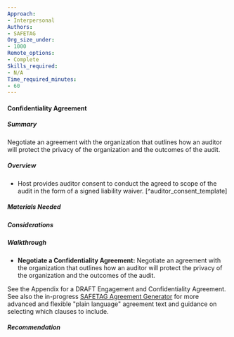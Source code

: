```yaml
---
Approach:
- Interpersonal
Authors:
- SAFETAG
Org_size_under:
- 1000
Remote_options:
- Complete
Skills_required:
- N/A
Time_required_minutes:
- 60
---
```


#### Confidentiality Agreement

##### Summary
Negotiate an agreement with the organization that outlines how an auditor will protect the privacy of the organization and the outcomes of the audit.

##### Overview

  * Host provides auditor consent to conduct the agreed to scope of the audit in the form of a signed liability waiver. [^auditor_consent_template]

##### Materials Needed

##### Considerations

##### Walkthrough

* **Negotiate a Confidentiality Agreement:** Negotiate an agreement with the organization that outlines how an auditor will protect the privacy of the organization and the outcomes of the audit.

See the Appendix for a DRAFT Engagement and Confidentiality Agreement. See also the in-progress [SAFETAG Agreement Generator](https://github.com/SAFETAG/safetag_agreement_generator) for  more advanced and flexible "plain language" agreement text and guidance on selecting which clauses to include.

##### Recommendation
